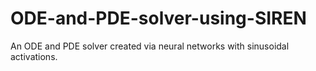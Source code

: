# ODE-and-PDE-solver-using-SIREN
An ODE and PDE solver created via neural networks with sinusoidal activations.
